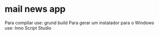mail news app
====================================

Para compilar use: grund build
Para gerar um instalador para o Windows use: Inno Script Studio